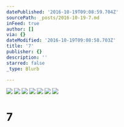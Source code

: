 ```yaml
---
datePublished: '2016-10-19T09:08:59.704Z'
sourcePath: _posts/2016-10-19-7.md
inFeed: true
author: []
via: {}
dateModified: '2016-10-19T09:08:58.703Z'
title: '7'
publisher: {}
description: ''
starred: false
_type: Blurb

---
```

![](https://the-grid-user-content.s3-us-west-2.amazonaws.com/236a53ba-aff7-42bb-b081-ccbdd32ab9be.jpg)
![](https://the-grid-user-content.s3-us-west-2.amazonaws.com/78691035-f1f3-4d0d-bbe5-6505a81ae6d3.jpg)
![](https://the-grid-user-content.s3-us-west-2.amazonaws.com/e2a09017-59cb-4e66-83dc-085cab3a07f7.jpg)
![](https://the-grid-user-content.s3-us-west-2.amazonaws.com/6a66489e-0a7d-4e76-971a-f30d056ffcf4.jpg)
![](https://the-grid-user-content.s3-us-west-2.amazonaws.com/0b67bdf3-2ad9-48ce-a055-695be257257d.jpg)
![](https://the-grid-user-content.s3-us-west-2.amazonaws.com/b127e058-b8b4-4158-a9a2-9d87f0fbf11b.jpg)
![](https://the-grid-user-content.s3-us-west-2.amazonaws.com/ddaa8a23-ba79-4e85-afbb-04bb1ee4ec6b.jpg)

# 7